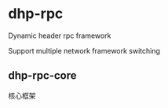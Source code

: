 # dhp-rpc
 Dynamic header rpc framework
 
 Support multiple network framework switching
 
 ## dhp-rpc-core
 核心框架
                               

 

